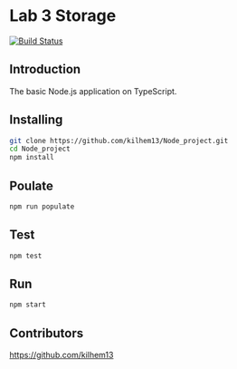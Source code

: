 # Lab 3 Storage
[![Build Status](https://travis-ci.org/kilhem13/Node_project.svg?branch=master)](https://travis-ci.org/kilhem13/Node_project)
## Introduction

The basic Node.js application on TypeScript.

## Installing

```bash
git clone https://github.com/kilhem13/Node_project.git
cd Node_project
npm install
```
## Poulate

```bash
npm run populate
```

## Test

```bash
npm test
```


## Run

```bash
npm start
```

## Contributors
https://github.com/kilhem13
